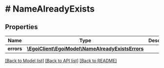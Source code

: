 # # NameAlreadyExists

## Properties

Name | Type | Description | Notes
------------ | ------------- | ------------- | -------------
**errors** | [**\EgoiClient\EgoiModel\NameAlreadyExistsErrors**](NameAlreadyExistsErrors.md) |  | [optional] 

[[Back to Model list]](../../README.md#documentation-for-models) [[Back to API list]](../../README.md#documentation-for-api-endpoints) [[Back to README]](../../README.md)


